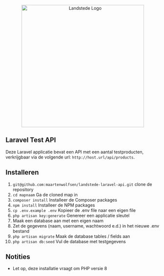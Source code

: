 <p align="center">
<img src="https://opleiding.com/wp-content/uploads/opleider/landstede.png" width="400" alt="Landstede Logo">
</p>

## Laravel Test API

<p>Deze Laravel applicatie bevat een API met een aantal testproducten, verkrijgbaar via de volgende url:
<code>http://host.url/api/products</code>.</p>

## Installeren

<ol>
    <li><code>git@github.com:maartenwolfsen/landstede-laravel-api.git</code> clone de repository</li>
    <li><code>cd mapnaam</code> Ga de cloned map in</li>
    <li><code>composer install</code> Installeer de Composer packages</li>
    <li><code>npm install</code> Installeer de NPM packages</li>
    <li><code>cp .env.example .env</code> Kopieer de .env file naar een eigen file</li>
    <li><code>php artisan key:generate</code> Genereer een applicatie sleutel</li>
    <li>Maak een database aan met een eigen naam</li>
    <li>Zet de gegevens (naam, username, wachtwoord e.d.) in het nieuwe .env bestand</li>
    <li><code>php artisan migrate</code> Maak de database tables / fields aan</li>
    <li><code>php artisan db:seed</code> Vul de database met testgegevens</li>
</ol>

## Notities
- Let op, deze installatie vraagt om PHP versie 8 
